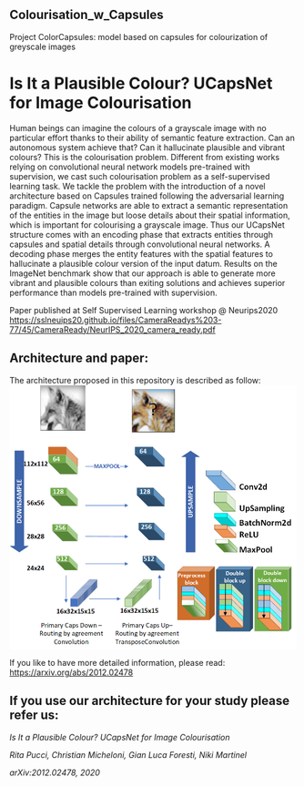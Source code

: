 ## Colourisation_w_Capsules
Project ColorCapsules: model based on capsules for colourization of greyscale images


# Is It a Plausible Colour? UCapsNet for Image Colourisation

Human beings can imagine the colours of a grayscale image with no particular effort thanks to their ability of semantic feature extraction. Can an autonomous system achieve that? Can it hallucinate plausible and vibrant colours?
This is the colourisation problem.
Different from existing works relying on convolutional neural network models pre-trained with supervision, we cast such colourisation problem as a self-supervised learning task.
We tackle the problem with the introduction of a novel architecture based on Capsules trained following the adversarial learning paradigm.
Capsule networks are able to extract a semantic representation of the entities in the image but loose details about their spatial information, which is important for colourising a grayscale image.
Thus our UCapsNet structure comes with an encoding phase that extracts entities through capsules and spatial details through convolutional neural networks.
A decoding phase merges the entity features with the spatial features to hallucinate a plausible colour version of the input datum.
Results on the ImageNet benchmark show that our approach is able to generate more vibrant and plausible colours than exiting solutions and achieves superior performance than models pre-trained with supervision.


Paper published at Self Supervised Learning workshop @ Neurips2020
https://sslneuips20.github.io/files/CameraReadys%203-77/45/CameraReady/NeurIPS_2020_camera_ready.pdf 

## Architecture and paper:

The architecture proposed in this repository is described as follow:
<img src="U_Net_Imagenet_Niki.png" width=600 align=center>

If you like to have more detailed information, please read: https://arxiv.org/abs/2012.02478

## If you use our architecture for your study please refer us:

*Is It a Plausible Colour? UCapsNet for Image Colourisation*

*Rita Pucci, Christian Micheloni, Gian Luca Foresti, Niki Martinel*

*arXiv:2012.02478, 2020*

